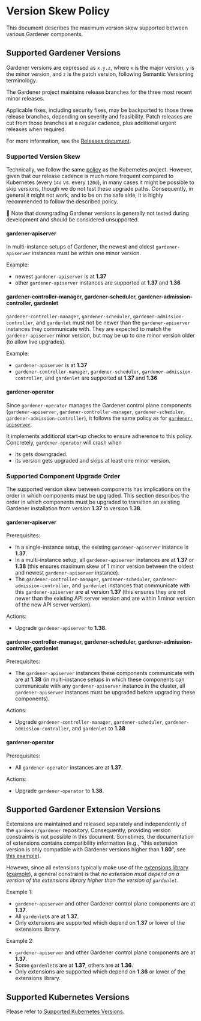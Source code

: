 # Version Skew Policy

This document describes the maximum version skew supported between various Gardener components.

## Supported Gardener Versions

Gardener versions are expressed as `x.y.z`, where `x` is the major version, `y` is the minor version, and `z` is the patch version, following Semantic Versioning terminology.

The Gardener project maintains release branches for the three most recent minor releases.

Applicable fixes, including security fixes, may be backported to those three release branches, depending on severity and feasibility.
Patch releases are cut from those branches at a regular cadence, plus additional urgent releases when required.

For more information, see the [Releases document](../development/process.md#releases).

### Supported Version Skew

Technically, we follow the same [policy](https://kubernetes.io/releases/version-skew-policy/) as the Kubernetes project.
However, given that our release cadence is much more frequent compared to Kubernetes (every `14d` vs. every `120d`), in many cases it might be possible to skip versions, though we do not test these upgrade paths.
Consequently, in general it might not work, and to be on the safe side, it is highly recommended to follow the described policy.

🚨 Note that downgrading Gardener versions is generally not tested during development and should be considered unsupported.

#### gardener-apiserver

In multi-instance setups of Gardener, the newest and oldest `gardener-apiserver` instances must be within one minor version.

Example:

- newest `gardener-apiserver` is at **1.37**
- other `gardener-apiserver` instances are supported at **1.37** and **1.36**

#### gardener-controller-manager, gardener-scheduler, gardener-admission-controller, gardenlet

`gardener-controller-manager`, `gardener-scheduler`, `gardener-admission-controller`, and `gardenlet` must not be newer than the `gardener-apiserver` instances they communicate with.
They are expected to match the `gardener-apiserver` minor version, but may be up to one minor version older (to allow live upgrades).

Example:

- `gardener-apiserver` is at **1.37**
- `gardener-controller-manager`, `gardener-scheduler`, `gardener-admission-controller`, and `gardenlet` are supported at **1.37** and **1.36**

#### gardener-operator

Since `gardener-operator` manages the Gardener control plane components (`gardener-apiserver`, `gardener-controller-manager`, `gardener-scheduler`, `gardener-admission-controller`), it follows the same policy as for [`gardener-apiserver`](#gardener-apiserver).

It implements additional start-up checks to ensure adherence to this policy.
Concretely, `gardener-operator` will crash when

- its gets downgraded.
- its version gets upgraded and skips at least one minor version.

### Supported Component Upgrade Order

The supported version skew between components has implications on the order in which components must be upgraded.
This section describes the order in which components must be upgraded to transition an existing Gardener installation from version **1.37** to version **1.38**.

#### gardener-apiserver

Prerequisites:

- In a single-instance setup, the existing `gardener-apiserver` instance is **1.37**.
- In a multi-instance setup, all `gardener-apiserver` instances are at **1.37** or **1.38** (this ensures maximum skew of 1 minor version between the oldest and newest `gardener-apiserver` instance).
- The `gardener-controller-manager`, `gardener-scheduler`, `gardener-admission-controller`, and `gardenlet` instances that communicate with this `gardener-apiserver` are at version **1.37** (this ensures they are not newer than the existing API server version and are within 1 minor version of the new API server version).

Actions:

- Upgrade `gardener-apiserver` to **1.38**.

#### gardener-controller-manager, gardener-scheduler, gardener-admission-controller, gardenlet

Prerequisites:

- The `gardener-apiserver` instances these components communicate with are at **1.38** (in multi-instance setups in which these components can communicate with any `gardener-apiserver` instance in the cluster, all `gardener-apiserver` instances must be upgraded before upgrading these components).

Actions:

- Upgrade `gardener-controller-manager`, `gardener-scheduler`, `gardener-admission-controller`, and `gardenlet` to **1.38**

#### gardener-operator

Prerequisites:

- All `gardener-operator` instances are at **1.37**.

Actions:

- Upgrade `gardener-operator` to **1.38**.

## Supported Gardener Extension Versions

Extensions are maintained and released separately and independently of the `gardener/gardener` repository.
Consequently, providing version constraints is not possible in this document.
Sometimes, the documentation of extensions contains compatibility information (e.g., "this extension version is only compatible with Gardener versions higher than **1.80**", see [this example](https://github.com/gardener/gardener-extension-provider-aws#compatibility)).

However, since all extensions typically make use of the [extensions library](../../extensions) ([example](https://github.com/gardener/gardener-extension-provider-aws/blob/cb96b60c970c2e20615dffb3018dc0571cab764d/go.mod#L12)), a general constraint is that _no extension must depend on a version of the extensions library higher than the version of `gardenlet`_.

Example 1:

- `gardener-apiserver` and other Gardener control plane components are at **1.37**.
- All `gardenlet`s are at **1.37**.
- Only extensions are supported which depend on **1.37** or lower of the extensions library.

Example 2:

- `gardener-apiserver` and other Gardener control plane components are at **1.37**.
- Some `gardenlet`s are at **1.37**, others are at **1.36**.
- Only extensions are supported which depend on **1.36** or lower of the extensions library.

## Supported Kubernetes Versions

Please refer to [Supported Kubernetes Versions](../usage/shoot_updates_and_upgrades/supported_k8s_versions.md).

